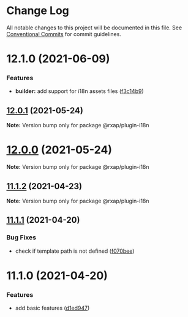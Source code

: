 # Change Log

All notable changes to this project will be documented in this file.
See [Conventional Commits](https://conventionalcommits.org) for commit guidelines.

# 12.1.0 (2021-06-09)


### Features

* **builder:** add support for i18n assets files ([f3c14b9](https://gitlab.com/rxap/packages/commit/f3c14b979de20037f883226f7e44f51b4e96e320))





## [12.0.1](https://gitlab.com/rxap/packages/compare/@rxap/plugin-i18n@12.0.0...@rxap/plugin-i18n@12.0.1) (2021-05-24)

**Note:** Version bump only for package @rxap/plugin-i18n





# [12.0.0](https://gitlab.com/rxap/packages/compare/@rxap/plugin-i18n@11.1.2...@rxap/plugin-i18n@12.0.0) (2021-05-24)

**Note:** Version bump only for package @rxap/plugin-i18n





## [11.1.2](https://gitlab.com/rxap/packages/compare/@rxap/plugin-i18n@11.1.1...@rxap/plugin-i18n@11.1.2) (2021-04-23)

**Note:** Version bump only for package @rxap/plugin-i18n





## [11.1.1](https://gitlab.com/rxap/packages/compare/@rxap/plugin-i18n@11.1.0...@rxap/plugin-i18n@11.1.1) (2021-04-20)


### Bug Fixes

* check if template path is not defined ([f070bee](https://gitlab.com/rxap/packages/commit/f070bee9c563cdc9ed4098149d2e4abe9e280abc))





# 11.1.0 (2021-04-20)


### Features

* add basic features ([d1ed947](https://gitlab.com/rxap/packages/commit/d1ed947915feb54541a74ab2432dcbbaad8534ce))
